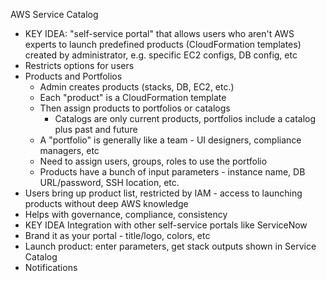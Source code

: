 AWS Service Catalog
- KEY IDEA: "self-service portal" that allows users who aren't AWS experts to launch predefined products (CloudFormation templates) created by administrator, e.g. specific EC2 configs, DB config, etc
- Restricts options for users
- Products and Portfolios
  - Admin creates products (stacks, DB, EC2, etc.)
  - Each "product" is a CloudFormation template
  - Then assign products to portfolios or catalogs
    - Catalogs are only current products, portfolios include a catalog plus past and future
  - A "portfolio" is generally like a team - UI designers, compliance managers, etc
  - Need to assign users, groups, roles to use the portfolio
  - Products have a bunch of input parameters - instance name, DB URL/password, SSH location, etc.
- Users bring up product list, restricted by IAM - access to launching products without deep AWS knowledge
- Helps with governance, compliance, consistency
- KEY IDEA Integration with other self-service portals like ServiceNow
- Brand it as your portal - title/logo, colors, etc 
- Launch product: enter parameters, get stack outputs shown in Service Catalog
- Notifications
